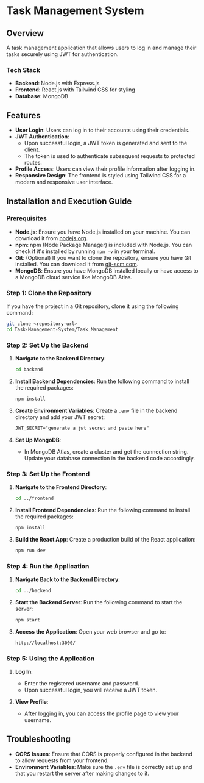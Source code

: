 
# Task Management System

## Overview
A task management application that allows users to log in and manage their tasks securely using JWT for authentication.

### Tech Stack
- **Backend**: Node.js with Express.js
- **Frontend**: React.js with Tailwind CSS for styling
- **Database**: MongoDB

## Features
- **User Login**: Users can log in to their accounts using their credentials.
- **JWT Authentication**: 
  - Upon successful login, a JWT token is generated and sent to the client.
  - The token is used to authenticate subsequent requests to protected routes.
- **Profile Access**: Users can view their profile information after logging in.
- **Responsive Design**: The frontend is styled using Tailwind CSS for a modern and responsive user interface.

## Installation and Execution Guide

### Prerequisites
- **Node.js**: Ensure you have Node.js installed on your machine. You can download it from [nodejs.org](https://nodejs.org/).
- **npm**: npm (Node Package Manager) is included with Node.js. You can check if it's installed by running `npm -v` in your terminal.
- **Git**: (Optional) If you want to clone the repository, ensure you have Git installed. You can download it from [git-scm.com](https://git-scm.com/).
- **MongoDB**: Ensure you have MongoDB installed locally or have access to a MongoDB cloud service like MongoDB Atlas.

### Step 1: Clone the Repository
If you have the project in a Git repository, clone it using the following command:
```bash
git clone <repository-url>
cd Task-Management-System/Task_Management
```

### Step 2: Set Up the Backend
1. **Navigate to the Backend Directory**:
   ```bash
   cd backend
   ```
   
2. **Install Backend Dependencies**: Run the following command to install the required packages:
   ```bash
   npm install
   ```

3. **Create Environment Variables**: Create a `.env` file in the backend directory and add your JWT secret:
   ```txt
   JWT_SECRET="generate a jwt secret and paste here"
   ```

4. **Set Up MongoDB**:
   - In MongoDB Atlas, create a cluster and get the connection string. Update your database connection in the backend code accordingly.

### Step 3: Set Up the Frontend
1. **Navigate to the Frontend Directory**:
   ```bash
   cd ../frontend
   ```
   
2. **Install Frontend Dependencies**: Run the following command to install the required packages:
   ```bash
   npm install
   ```

3. **Build the React App**: Create a production build of the React application:
   ```bash
   npm run dev
   ```

### Step 4: Run the Application
1. **Navigate Back to the Backend Directory**:
   ```bash
   cd ../backend
   ```

2. **Start the Backend Server**: Run the following command to start the server:
   ```bash
   npm start
   ```

3. **Access the Application**: Open your web browser and go to:
   ```txt
   http://localhost:3000/
   ```

### Step 5: Using the Application

1. **Log In**:
   - Enter the registered username and password.
   - Upon successful login, you will receive a JWT token.

3. **View Profile**:
   - After logging in, you can access the profile page to view your username.

## Troubleshooting
- **CORS Issues**: Ensure that CORS is properly configured in the backend to allow requests from your frontend.
- **Environment Variables**: Make sure the `.env` file is correctly set up and that you restart the server after making changes to it.

